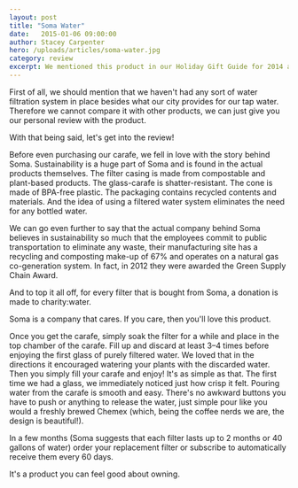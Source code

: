 ```yaml
---
layout: post
title: "Soma Water"
date:   2015-01-06 09:00:00
author: Stacey Carpenter
hero: /uploads/articles/soma-water.jpg
category: review
excerpt: We mentioned this product in our Holiday Gift Guide for 2014 and after recently purchasing one, we would like to give it a quick review for those who are also thinking of investing in one (we highly recommend it!).
---
```


First of all, we should mention that we haven't had any sort of water filtration system in place besides what our city provides for our tap water. Therefore we cannot compare it with other products, we can just give you our personal review with the product.

With that being said, let's get into the review!

Before even purchasing our carafe, we fell in love with the story behind Soma. Sustainability is a huge part of Soma and is found in the actual products themselves. The filter casing is made from compostable and plant-based products. The glass-carafe is shatter-resistant. The cone is made of BPA-free plastic. The packaging contains recycled contents and materials. And the idea of using a filtered water system eliminates the need for any bottled water.

We can go even further to say that the actual company behind Soma believes in sustainability so much that the employees commit to public transportation to eliminate any waste, their manufacturing site has a recycling and composting make-up of 67% and operates on a natural gas co-generation system. In fact, in 2012 they were awarded the Green Supply Chain Award.

And to top it all off, for every filter that is bought from Soma, a donation is made to charity:water.

Soma is a company that cares. If you care, then you'll love this product.

Once you get the carafe, simply soak the filter for a while and place in the top chamber of the carafe. Fill up and discard at least 3–4 times before enjoying the first glass of purely filtered water. We loved that in the directions it encouraged watering your plants with the discarded water. Then you simply fill your carafe and enjoy! It's as simple as that. The first time we had a glass, we immediately noticed just how crisp it felt. Pouring water from the carafe is smooth and easy. There's no awkward buttons you have to push or anything to release the water, just simple pour like you would a freshly brewed Chemex (which, being the coffee nerds we are, the design is beautiful!).

In a few months (Soma suggests that each filter lasts up to 2 months or 40 gallons of water) order your replacement filter or subscribe to automatically receive them every 60 days.

It's a product you can feel good about owning.